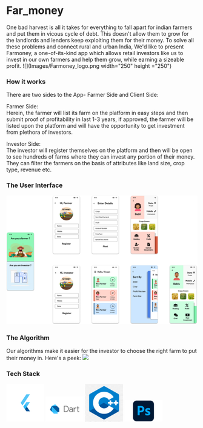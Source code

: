 # Far_money

One bad harvest is all it takes for everything to fall apart for indian farmers and put them in vicous cycle of debt. This doesn't allow them to grow for the landlords and lenders keep exploiting them for their money. To solve all these problems and connect rural and urban India, We'd like to present Farmoney, a one-of-its-kind app which allows retail investors like us to invest in our own farmers and help them grow, while earning a sizeable profit.
![](Images/Farmoney_logo.png width="250" height ="250")

### How it works
There are two sides to the App- Farmer Side and Client Side:</br>

Farmer Side:</br>
Herein, the farmer will list its farm on the platform in easy steps and then submit proof of profitability in last 1-3 years, if approved, the farmer will be listed upon the platform and will have the opportunity to get investment from plethora of investors.

Investor Side:</br>
The investor will register themselves on the platform and then will be open to see hundreds of farms where they can invest any portion of their money. They can filter the farmers on the basis of attributes like land size, crop type, revenue etc.



### The User Interface
![](images/Farmoney_UI.png)

### The Algorithm
Our algorithms make it easier for the investor to choose the right farm to put their money in. 
Here's a peek:
![](images/FlowChart_1.png)

### Tech Stack
<p float="left">
  <img src="images/flutterlogo.png" width="100" height="100" />
  <img src="images/dart_logo.png" width="100" height "100" />
  <img src="images/cpplogo.png" width="100"  height "100" /> 
  <img src="images/PhotoShoplogo.png" width="100" height "100" />
</p>

